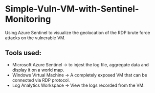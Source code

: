 # Simple-Vuln-VM-with-Sentinel-Monitoring

Using Azure Sentinel to visualize the geolocation of the RDP brute force attacks on the vulnerable VM.

## Tools used:

- Microsoft Azure Sentinel -> to injest the log file, aggregate data and display it on a world map.
- Windows Virtual Machine -> A completely exposed VM that can be connected via RDP protocol.
- Log Analytics Workspace -> View the logs recorded from the VM.
